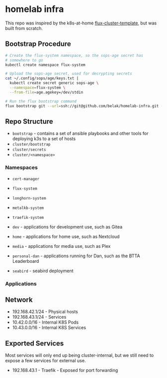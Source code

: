 # homelab infra

This repo was inspired by the k8s-at-home [flux-cluster-template](github.com/k8s-at-home/flux-cluster-template), but was built from scratch.

## Bootstrap Procedure

```sh
# Create the flux-system namespace, so the sops-age secret has
# somewhere to go
kubectl create namespace flux-system

# Upload the sops-age secret, used for decrypting secrets
cat ~/.config/sops/age/keys.txt |
  kubectl create secret generic sops-age \
  --namespace=flux-system \
  --from-file=age.agekey=/dev/stdin

# Run the flux bootstrap command
flux bootstrap git --url=ssh://git@github.com/belak/homelab-infra.git --branch=main --path=cluster/bootstrap --private-key-file=$HOME/.ssh/id_flux --silent
```

## Repo Structure

- `bootstrap` - contains a set of ansible playbooks and other tools for deploying k3s to a set of hosts
- `cluster/bootstrap`
- `cluster/secrets`
- `cluster/<namespace>`

### Namespaces

- `cert-manager`
- `flux-system`
- `longhorn-system`
- `metalkb-system`
- `traefik-system`

- `dev` - applications for development use, such as Gitea
- `home` - applications for home use, such as Nextcloud
- `media` - applications for media use, such as Plex
- `personal-dan` - applications running for Dan, such as the BTTA Leaderboard
- `seabird` - seabird deployment

### Applications

## Network

- 192.168.42.1/24 - Physical hosts
- 192.168.43.1/24 - Services
- 10.42.0.0/16 - Internal K8S Pods
- 10.43.0.0/16 - Internal K8S Services

## Exported Services

Most services will only end up being cluster-internal, but we still need to expose a few services for external use.

- 192.168.43.1 - Traefik - Exposed for port forwarding
